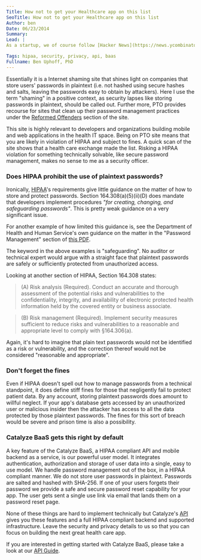```yaml
---
Title: How not to get your Healthcare app on this list
SeoTitle: How not to get your Healthcare app on this list
Author: ben
Date: 06/23/2014
Summary: 
Lead: |
As a startup, we of course follow [Hacker News](https://news.ycombinator.com/) religiously. Over the weekend, [Plain Text Offenders](http://plaintextoffenders.com/) (PTO) made the top slot. You can follow the discussion [here](https://news.ycombinator.com/item?id=7927123).

Tags: hipaa, security, privacy, api, baas
Fullname: Ben Uphoff, PhD
---
```

Essentially it is a Internet shaming site that shines light on companies that store users' passwords in plaintext (i.e. not hashed using secure hashes and salts, leaving the passwords easy to obtain by attackers).
Here I use the term "shaming" in a positive context, as security lapses like storing passwords in plaintext, should be called out. Further more, PTO provides recourse for sites that clean up their password management practices under the [Reformed Offenders](http://plaintextoffenders.com/reformed) section of the site.

This site is highly relevant to developers and organizations building mobile and web applications in the health IT space. Being on PTO site means that you are likely in violation of HIPAA and subject to fines. A quick scan of the site shows that a health care exchange made the list. Risking a HIPAA violation for something technically solvable, like secure password management, makes no sense to me as a security officer.

### Does HIPAA prohibit the use of plaintext passwords?
Ironically, [HIPAA](http://www.hhs.gov/ocr/privacy/)'s requirements give little guidance on the matter of how to store and protect passwords. Section 164.308(a)(5)(ii)(D) does mandate that developers implement procedures *"for creating, changing, and safeguarding passwords"*. This is  pretty weak guidance on a very significant issue.

For another example of how limited this guidance is, see the Department of Health and Human Service's own guidance on the matter in the "Password Management" section of [this PDF](http://www.hhs.gov/ocr/privacy/hipaa/administrative/securityrule/adminsafeguards.pdf).

The keyword in the above examples is "safeguarding". No auditor or technical expert would argue with a straight face that plaintext passwords are safely or sufficiently protected from unauthorized access.

Looking at another section of HIPAA, Section 164.308 states:

> (A) Risk analysis (Required). Conduct an accurate and thorough assessment of the potential risks and vulnerabilities to the confidentiality, integrity, and availability of electronic protected health information held by the covered entity or business associate.

> (B) Risk management (Required). Implement security measures sufficient to reduce risks and vulnerabilities to a reasonable and appropriate level to comply with §164.306(a).

Again, it's hard to imagine that plain text passwords would not be identified as a risk or vulnerability, and the correction thereof would not be considered "reasonable and appropriate".

### Don't forget the fines
Even if HIPAA doesn't spell out how to manage passwords from a technical standpoint, it does define stiff fines for those that negligently fail to protect patient data. By any account, storing plaintext passwords does amount to willful neglect. If your app's database gets accessed by an unauthorized user or malicious insider then the attacker has access to all the data protected by those plaintext passwords. The fines for this sort of breach would be severe and prison time is also a possibility.

### Catalyze BaaS gets this right by default
A key feature of the Catalyze BaaS, a HIPAA compliant API and mobile backend as a service, is our powerful user model. It integrates authentication, authorization and storage of user data into a single, easy to use model.
We handle password management out of the box, in a HIPAA compliant manner. We do not store user passwords in plaintext. Passwords are salted and hashed with SHA-256. If one of your users forgets their password we provide a safe and secure password reset capability for your app. The user gets sent a single use link via email that lands them on a password reset page.

None of these things are hard to implement technically but Catalyze's [API](https://docs.catalyze.io/api/latest/) gives you these features and a full HIPAA compliant backend and supported infrastructure. Leave the security and privacy details to us so that you can focus on building the next great health care app.

If you are interested in getting started with Catalyze BaaS, please take a look at our [API Guide](https://docs.catalyze.io/guides/api/latest/).

